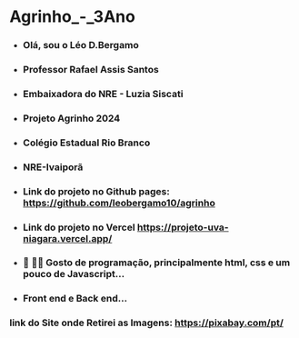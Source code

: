 # Agrinho_-_3Ano

- ### Olá, sou o Léo D.Bergamo
- ### Professor Rafael Assis Santos
- ### Embaixadora do NRE - Luzia Siscati
- ### Projeto Agrinho 2024
- ### Colégio Estadual Rio Branco
- ### NRE-Ivaiporã
- ### Link do projeto no Github pages: https://github.com/leobergamo10/agrinho
- ### Link do projeto no Vercel https://projeto-uva-niagara.vercel.app/
- ### 👀 👨‍💻 Gosto de programação, principalmente html, css e um pouco de Javascript...
- ### Front end e Back end...
 

### link do Site onde Retirei as Imagens: https://pixabay.com/pt/
